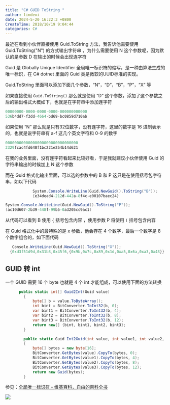 ```yaml
---
title: "C# GUID ToString "
author: lindexi
date: 2024-5-20 16:22:3 +0800
CreateTime: 2018/10/19 9:04:44
categories: C#
---
```


最近在看到小伙伴直接使用 Guid.ToString 方法，我告诉他需要使用 Guid.ToString("N") 的方式输出字符串 ，为什么需要使用 N 这个参数呢，因为默认的是参数 D 在输出的时候会出现连字符

<!--more-->


<!-- CreateTime:2018/10/19 9:04:44 -->


Guid 是 Globally Unique Identifier 全局唯一标识符的缩写，是一种由算法生成的唯一标识，在 C# dotnet 里面的 Guid 类是微软的UUID标准的实现。

Guid.ToString 里面可以添加下面几个参数，“N”，“D”，“B”，“P”，“X” 等

如果直接使用 `Guid.ToString()` 那么就是使用 “D” 这个参数，添加了这个参数之后的输出格式大概如下，也就是在字符串中添加连字符

```csharp
00000000-0000-0000-0000-000000000000
536b4dd7-f3dd-4664-bd69-bc0859d710ab
```

如果使用 “N” 那么就是只有32位数字，没有连字符，这里的数字是 16 进制表示的，也就是说字符串有 a-f 这几个英文字符和 0-9 的数字

```csharp
00000000000000000000000000000000
2329fcac4fd640f1bc221e254b14d621
```

在我的业务里面，没有连字符看起来比较好看，于是我就建议小伙伴使用 Guid 的字符串输出的时候加上 N 这个参数

而在 Guid 格式化输出里面，可以选的参数中的 B 和 P 这只是在使用括号包字符串，如以下代码

```csharp
            System.Console.WriteLine(Guid.NewGuid().ToString("B"));
            {e34dead4-212d-442a-8f4c-e00107baec24}
```

```csharp
System.Console.WriteLine(Guid.NewGuid().ToString("P"));
(ac10d607-2b39-448f-99b5-0a3205cc9ac1)
```

从代码可以看到 B 使用 `{` 括号包含内容 ，使用参数 P 将使用 `(` 括号包含内容


在 Guid 格式化中的最特殊的是 x 参数，他会存在 4 个数字，最后一个数字是 8 个数字组合的，如下面代码

```csharp
   Console.WriteLine(Guid.NewGuid().ToString("X"));
  {0xd3f51d9d,0x31b3,0x45f6,{0x9b,0x7c,0x89,0x1d,0xa5,0x6a,0xa3,0x43}}
```

## GUID 转 int 

一个 GUID 需要 16 个 byte 也就是 4 个 int 才能组成，可以使用下面的方法转换

```csharp
      public static int[] Guid2Int(Guid value)
        {
            byte[] b = value.ToByteArray();
            int bint = BitConverter.ToInt32(b, 0);
            var bint1 = BitConverter.ToInt32(b, 4);
            var bint2 = BitConverter.ToInt32(b, 8);
            var bint3 = BitConverter.ToInt32(b, 12);
            return new[] {bint, bint1, bint2, bint3};
        }

        public static Guid Int2Guid(int value, int value1, int value2, int value3)
        {
            byte[] bytes = new byte[16];
            BitConverter.GetBytes(value).CopyTo(bytes, 0);
            BitConverter.GetBytes(value1).CopyTo(bytes, 4);
            BitConverter.GetBytes(value2).CopyTo(bytes, 8);
            BitConverter.GetBytes(value3).CopyTo(bytes, 12);
            return new Guid(bytes);
        }
```

参见：[全局唯一标识符 - 维基百科，自由的百科全书](https://zh.wikipedia.org/wiki/%E5%85%A8%E5%B1%80%E5%94%AF%E4%B8%80%E6%A0%87%E8%AF%86%E7%AC%A6 )

![](http://image.acmx.xyz/65fb6078-c169-4ce3-cdd9-e35752d07be0%2Fyande.re%2520443795%2520sample%2520bikini%2520goto_jun%2520kaneshiro_sora%2520momijidani_nozomi%2520noguchi_takayuki%2520swimsuits%2520tenshi_no_three_piece%2521201841104040.jpg)

